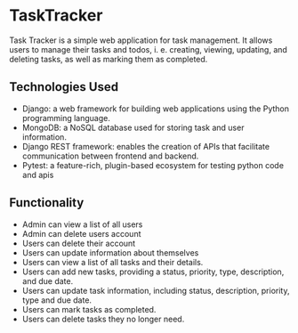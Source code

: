# TaskTracker
Task Tracker is a simple web application for task management. It allows users to manage their tasks and todos, i. e. creating, viewing, updating, and deleting tasks, as well as marking them as completed.

## Technologies Used
- Django: a web framework for building web applications using the Python programming language.
- MongoDB: a NoSQL database used for storing task and user information.
- Django REST framework: enables the creation of APIs that facilitate communication between frontend and backend.
- Pytest: a feature-rich, plugin-based ecosystem for testing python code and apis

## Functionality
- Admin can view a list of all users
- Admin can delete users account
- Users can delete their account
- Users can update information about themselves
- Users can view a list of all tasks and their details.
- Users can add new tasks, providing a status, priority, type, description, and due date.
- Users can update task information, including status, description, priority, type and due date.
- Users can mark tasks as completed.
- Users can delete tasks they no longer need.
